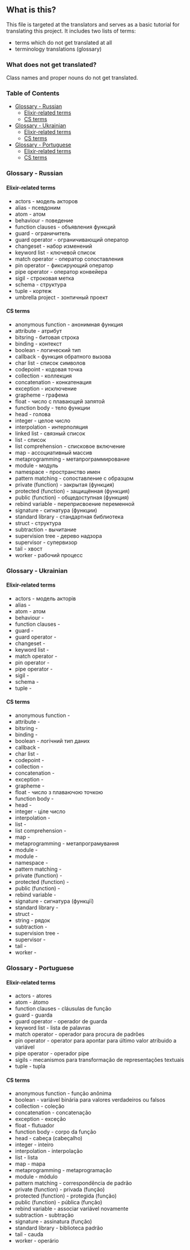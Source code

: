 ## What is this?

This file is targeted at the translators and serves as a basic tutorial for translating this project. It includes two lists of terms:
  - terms which do not get translated at all
  - terminology translations (glossary)

### What does not get translated?

Class names and proper nouns do not get translated.


### Table of Contents

- [Glossary - Russian](#glossary-russian)
  - [Elixir-related terms](#russian-elixir-related-terms)
  - [CS terms](#russian-cs-terms)
- [Glossary - Ukrainian](#glossary-ukrainian)
  - [Elixir-related terms](#ukrainian-elixir-related-terms)
  - [CS terms](#ukrainian-cs-terms)
- [Glossary - Portuguese](#glossary-portuguese)
  - [Elixir-related terms](#portuguese-elixir-related-terms)
  - [CS terms](#portuguese-cs-terms)

### <a name="glossary-russian"></a> Glossary - Russian

#### <a name="russian-elixir-related-terms"></a> Elixir-related terms

- actors - модель акторов
- alias - псевдоним
- atom - атом
- behaviour - поведение
- function clauses - объявления функций
- guard - ограничитель
- guard operator - ограничивающий оператор
- changeset - набор изменений
- keyword list - ключевой список
- match operator - оператор сопоставления
- pin operator - фиксирующий оператор
- pipe operator - оператор конвейера
- sigil - строковая метка
- schema - структура
- tuple - кортеж
- umbrella project - зонтичный проект

#### <a name="russian-cs-terms"></a> CS terms

- anonymous function - анонимная функция
- attribute - атрибут
- bitsring - битовая строка
- binding - контекст
- boolean - логический тип
- callback - функция обратного вызова
- char list - список символов
- codepoint - кодовая точка
- collection - коллекция
- concatenation - конкатенация
- exception - исключение
- grapheme - графема
- float - число с плавающей запятой
- function body - тело функции
- head - голова
- integer - целое число
- interpolation - интерполяция
- linked list - связный список
- list - список
- list comprehension - списковое включение
- map - ассоциативный массив
- metaprogramming - метапрограммирование
- module - модуль
- namespace - пространство имен
- pattern matching - сопоставление с образцом
- private (function) - закрытая (функция)
- protected (function) - защищённая (функция)
- public (function) - общедоступная (функция)
- rebind variable - переприсвоение переменной
- signature - сигнатура (функции)
- standard library - стандартная библиотека
- struct - структура
- subtraction - вычитание
- supervision tree - дерево надзора
- supervisor - супервизор
- tail - хвост
- worker - рабочий процесс


### <a name="glossary-ukrainian"></a> Glossary - Ukrainian

#### <a name="ukrainian-elixir-related-terms"></a> Elixir-related terms

- actors - модель акторів
- alias - 
- atom - атом
- behaviour - 
- function clauses - 
- guard - 
- guard operator - 
- changeset - 
- keyword list - 
- match operator - 
- pin operator - 
- pipe operator - 
- sigil - 
- schema - 
- tuple - 

#### <a name="ukrainian-cs-terms"></a> CS terms

- anonymous function - 
- attribute - 
- bitsring - 
- binding - 
- boolean - логічний тип даних
- callback - 
- char list - 
- codepoint - 
- collection - 
- concatenation - 
- exception - 
- grapheme - 
- float - число з плаваючою точкою
- function body - 
- head - 
- integer - ціле число
- interpolation - 
- list - 
- list comprehension - 
- map -  
- metaprogramming - метапрограмування
- module - 
- module - 
- namespace - 
- pattern matching - 
- private (function) - 
- protected (function) - 
- public (function) - 
- rebind variable - 
- signature - сигнатура (функції)
- standard library - 
- struct - 
- string - рядок
- subtraction - 
- supervision tree - 
- supervisor - 
- tail - 
- worker - 

### <a name="glossary-portuguese"></a> Glossary - Portuguese

#### <a name="portuguese-elixir-related-terms"></a> Elixir-related terms

- actors - atores
- atom - átomo
- function clauses - cláusulas de função
- guard - guarda
- guard operator - operador de guarda
- keyword list - lista de palavras
- match operator - operador para procura de padrões
- pin operator - operator para apontar para último valor atribuido a variável
- pipe operator - operador pipe
- sigils - mecanismos para transformação de representações textuais
- tuple - tupla

#### <a name="portuguese-cs-terms"></a> CS terms

- anonymous function - função anônima
- boolean - variável binária para valores verdadeiros ou falsos
- collection - coleção
- concatenation - concatenação
- exception - exceção
- float - flutuador
- function body - corpo da função
- head - cabeça (cabeçalho)
- integer - inteiro
- interpolation - interpolação
- list - lista
- map - mapa
- metaprogramming - metaprogramação
- module - módulo
- pattern matching - correspondência de padrão
- private (function) - privada (função)
- protected (function) - protegida (função)
- public (function) - pública (função)
- rebind variable - associar variável novamente
- subtraction - subtração
- signature - assinatura (função)
- standard library - biblioteca padrão
- tail - cauda
- worker - operário
